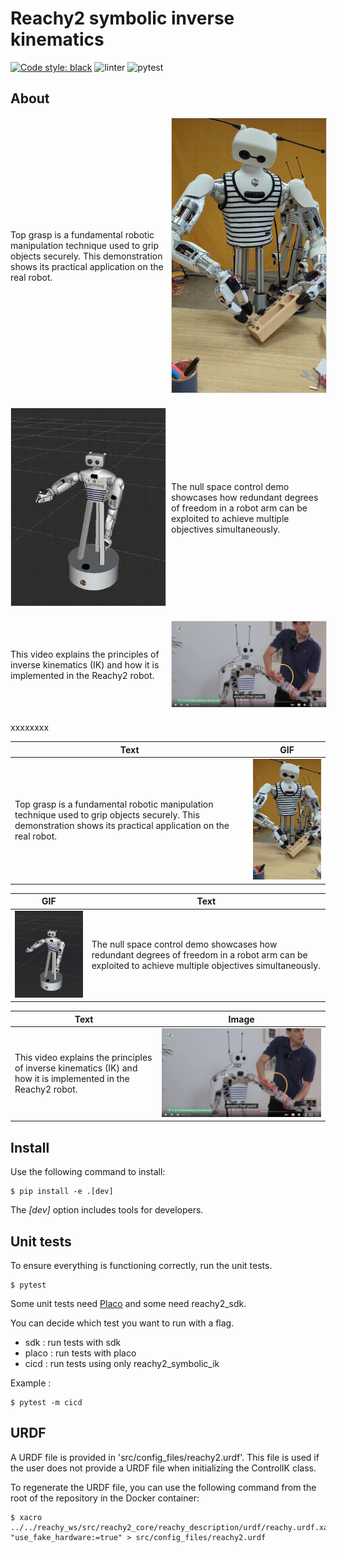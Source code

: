 # Reachy2 symbolic inverse kinematics

[![Code style: black](https://img.shields.io/badge/code%20style-black-000000.svg)](https://github.com/psf/black)
![linter](https://github.com/pollen-robotics/reachy2_symbolic_ik/actions/workflows/lint.yml/badge.svg) 
![pytest](https://github.com/pollen-robotics/reachy2-sdk/actions/workflows/unit_tests.yml/badge.svg)

## About

<!-- Row 1: Text on the left, GIF 1 on the right -->
<div style="display: flex; align-items: center; margin-bottom: 20px;">
  <div style="flex: 1; padding-right: 10px;">
    <p>Top grasp is a fundamental robotic manipulation technique used to grip objects securely. 
    This demonstration shows its practical application on the real robot.</p>
  </div>
  <div style="flex: 1;">
    <img src="./docs/img/topgrasp.gif" alt="Top grasp demo" style="width: 100%; border: 1px solid #ddd;">
  </div>
</div>

<!-- Row 2: GIF 2 on the left, Text on the right -->
<div style="display: flex; align-items: center; margin-bottom: 20px;">
  <div style="flex: 1;">
    <img src="./docs/img/nullspace.gif" alt="Null space demo" style="width: 100%; border: 1px solid #ddd;">
  </div>
  <div style="flex: 1; padding-left: 10px;">
    <p>The null space control demo showcases how redundant degrees of freedom in a robot arm 
    can be exploited to achieve multiple objectives simultaneously.</p>
  </div>
</div>

<!-- Row 3: Text on the left, Thumbnail of Video on the right -->
<div style="display: flex; align-items: center; margin-bottom: 20px;">
  <div style="flex: 1; padding-right: 10px;">
    <p>This video explains the principles of inverse kinematics (IK) and how it is implemented in the Reachy2 robot.</p>
  </div>
  <div style="flex: 1;">
    <a href="https://youtu.be/FHZdJbMAmRA?si=wepM4vH2sNLo85QP&t=344" title="IK explained">
      <img src="./docs/img/thumbnail.jpeg" alt="IK explained" style="width: 100%; border: 1px solid #ddd;">
    </a>
  </div>
</div>

xxxxxxxx


<!-- Row 1: Text on the left, GIF 1 on the right -->
| Text | GIF |
|------|-----|
| Top grasp is a fundamental robotic manipulation technique used to grip objects securely. This demonstration shows its practical application on the real robot. | ![Top grasp demo](./docs/img/topgrasp.gif) |

<!-- Row 2: GIF 2 on the left, Text on the right -->
| GIF | Text |
|-----|------|
| ![Null space demo](./docs/img/nullspace.gif) | The null space control demo showcases how redundant degrees of freedom in a robot arm can be exploited to achieve multiple objectives simultaneously. |

<!-- Row 3: Text on the left, Thumbnail of Video on the right -->
| Text | Image |
|------|-------|
| This video explains the principles of inverse kinematics (IK) and how it is implemented in the Reachy2 robot. | [![IK explained](./docs/img/thumbnail.jpeg)](https://youtu.be/FHZdJbMAmRA?si=wepM4vH2sNLo85QP&t=344 "IK explained") |


## Install

Use the following command to install:

```console
$ pip install -e .[dev]
```
The *[dev]* option includes tools for developers.


## Unit tests

To ensure everything is functioning correctly, run the unit tests.

```console
$ pytest 
```

Some unit tests need [Placo](https://github.com/pollen-robotics/reachy_placo) and some need reachy2_sdk.

You can decide which test you want to run with a flag.
- sdk : run tests with sdk
- placo : run tests with placo
- cicd : run tests using only reachy2_symbolic_ik

Example :

```console
$ pytest -m cicd
```

## URDF

A URDF file is provided in 'src/config_files/reachy2.urdf'. This file is used if the user does not provide a URDF file when initializing the ControlIK class.

To regenerate the URDF file, you can use the following command from the root of the repository in the Docker container:

```console
$ xacro ../../reachy_ws/src/reachy2_core/reachy_description/urdf/reachy.urdf.xacro "use_fake_hardware:=true" > src/config_files/reachy2.urdf
```
